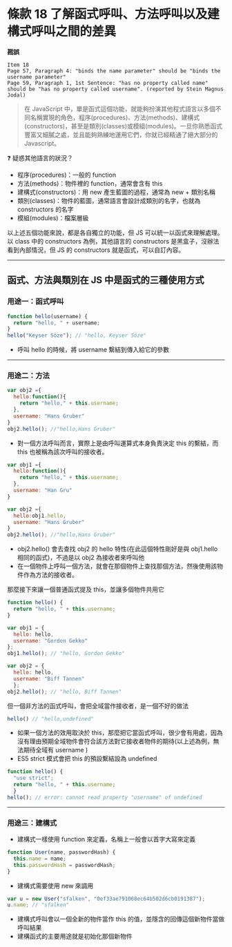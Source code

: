# 條款 18 了解函式呼叫、方法呼叫以及建構式呼叫之間的差異

**戡誤**

    Item 18
    Page 57, Paragraph 4: "binds the name parameter" should be "binds the username parameter"
    Page 59, Paragraph 1, 1st Sentence: "has no property called name" should be "has no property called username". (reported by Stein Magnus Jodal)

> 在 JavaScript 中，單是函式這個功能，就能夠扮演其他程式語言以多個不同名稱實現的角色，程序(procedures)、方法(methods)、建構式(constructors)，甚至是類別(classes)或模組(modules)。一旦你熟悉函式豐富又細膩之處，並且能夠熟練地運用它們，你就已經精通了絕大部分的 Javascript。

❓ 疑惑其他語言的狀況？

- 程序(procedures)：一般的 function
- 方法(methods)：物件裡的 function，通常會含有 this
- 建構式(constructors)：用 new 產生藍圖的過程，通常為 new + 類別名稱
- 類別(classes)：物件的藍圖，通常語言會設計成類別的名字，也就為 constructors 的名字
- 模組(modules)：檔案層級

以上述五個功能來說，都是各自獨立的功能，但 JS 可以統一以函式來理解處理。
以 class 中的 constructors 為例，其他語言的 constructors 是黑盒子，沒辦法看到內部情況，但 JS 的 constructors 就是函式，可以自訂內容。

---

## 函式、方法與類別在 JS 中是函式的三種使用方式

### 用途一：函式呼叫

```javascript
function hello(username) {
  return "hello, " + username;
}
hello("Keyser Söze"); // "hello, Keyser Söze"
```

- 呼叫 hello 的時候，將 username 繫結到傳入給它的參數

---

### 用途二：方法

```javascript
var obj2 ={
  hello:function(){
    return "hello," + this.username;
  },
  username: "Hans Gruber"
}
obj2.hello(); //"hello,Hans Gruber"
```
- 對一個方法呼叫而言，實際上是由呼叫運算式本身負責決定 this 的繫結，而 this 也被稱為該次呼叫的接收者。

```javascript
var obj1 ={
  hello:function(){
    return "hello," + this.username;
  },
  username: "Han Gru"
}

var obj2 ={
  hello:obj1.hello,
  username: "Hans Gruber"
}
obj2.hello(); //"hello,Hans Gruber"
```

- obj2.hello() 會去查找 obj2 的 hello 特性(在此這個特性剛好是與 obj1.hello 相同的函式)，不過是以 obj2 為接收者來呼叫他
- 在一個物件上呼叫一個方法，就會在那個物件上查找那個方法，然後使用該物件作為方法的接收者。

那麼接下來讓一個普通函式提及 this，並讓多個物件共用它

```javascript
function hello() {
  return "hello, " + this.username;
}

var obj1 = {
  hello: hello,
  username: "Gordon Gekko"
};
obj1.hello(); // "hello, Gordon Gekko"

var obj2 = {
  hello: hello,
  username: "Biff Tannen"
  };
obj2.hello(); // "hello, Biff Tannen"
```

但一個非方法的函式呼叫，會把全域當作接收者，是一個不好的做法

```javascript
hello() // "hello,undefined"
```

- 如果一個方法的效用取決於 this，那麼把它當函式呼叫，很少會有用處，因為沒有理由預期全域物件會符合該方法對它接收者物件的期待(以上述為例，無法期待全域有 username )
- ES5 strict 模式會把 this 的預設繫結設為 undefined

```javascript
function hello() {
  "use strict";
  return "hello, " + this.username;
  }
hello(); // error: cannot read property "username" of undefined
```

---

### 用途三：建構式
- 建構式一樣使用 function 來定義，名稱上一般會以首字大寫來定義

```javascript
function User(name, passwordHash) {
  this.name = name;
  this.passwordHash = passwordHash;
}
```

- 建構式需要使用 new 來調用

```javascript
var u = new User("sfalken", "0ef33ae791068ec64b502d6cb0191387");
u.name; // "sfalken"
```

- 建構式呼叫會以一個全新的物件當作 this 的值，並隱含的回傳這個新物件當做呼叫結果
- 建構函式的主要用途就是初始化那個新物件
